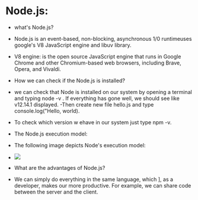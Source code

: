 # Node.js:

- what's Node.js?
- Node.js is an event-based, non-blocking, asynchronous 1/0 runtimeuses google's V8 JavaScript engine and libuv library.

- V8 engine: is the open source JavaScript engine that runs in Google Chrome and other Chromium-based web browsers, including Brave, Opera, and Vivaldi.

- How we can check if the Node.js is installed?
- we can check that Node is installed on our system by opening a  terminal and typing node -v . If everything has gone well, we should see like v12.14.1 displayed.
-Then create new file hello.js and type console.log("Hello, world).

- To check which version w ehave in our system just type npm -v.


- The Node.js execution model:
- The following image depicts Node's execution model: 

- ![](https://uploads.sitepoint.com/wp-content/uploads/2012/10/1516152673node_event_loop.png)

- What are the advantages of Node.js?
- We can simply do everything in the same language, which ], as a developer, makes our more productive. For example, we can share code between the server and the client.